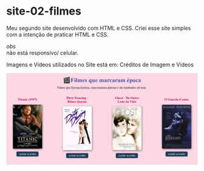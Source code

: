 # site-02-filmes
Meu segundo site desenvolvido com HTML e CSS.
Criei esse site simples com a intenção de praticar HTML e CSS.
 
*obs*  
não está responsivo/ celular.

Imagens e Vídeos utilizados no Site está em: Créditos de Imagem e Vídeos

![Filmes](./img/Filmes_page.jpg)


